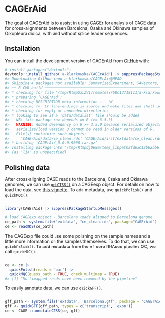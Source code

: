 
<!-- README.md is generated from README.Rmd. Please edit that file -->

# CAGErAid

<!-- badges: start -->
<!-- badges: end -->

The goal of CAGErAid is to assist in using
[CAGEr](https://rdrr.io/bioc/CAGEr/) for analysis of CAGE data for
cross-alignments between Barcelona, Osaka and Okinawa samples of
Oikopleura dioica, with and without splice leader sequences.

## Installation

You can install the development version of CAGErAid from
[GitHub](https://github.com/) with:

``` r
# install.packages("devtools")
devtools::install_github('a-klarkowska/CAGErAid') |> suppressPackageStartupMessages()
#> Downloading GitHub repo a-klarkowska/CAGErAid@HEAD
#> Skipping 4 packages not available: SummarizedExperiment, S4Vectors, rtracklayer, BiocGenerics
#> ── R CMD build ─────────────────────────────────────────────────────────────────
#> * checking for file ‘/tmp/RtmpSXiZV1/remotese768c13718111/a-klarkowska-CAGErAid-96ef118/DESCRIPTION’ ... OK
#> * preparing ‘CAGErAid’:
#> * checking DESCRIPTION meta-information ... OK
#> * checking for LF line-endings in source and make files and shell scripts
#> * checking for empty or unneeded directories
#> * looking to see if a ‘data/datalist’ file should be added
#>   NB: this package now depends on R (>= 3.5.0)
#>   WARNING: Added dependency on R >= 3.5.0 because serialized objects in
#>   serialize/load version 3 cannot be read in older versions of R.
#>   File(s) containing such objects:
#>     ‘CAGErAid/data/ce_clean.rds’ ‘CAGErAid/inst/extdata/ce_clean.rds’
#> * building ‘CAGErAid_0.0.0.9000.tar.gz’
#> Installing package into '/tmp/RtmpdjU68m/temp_libpath2fd6ac12b62bb6'
#> (as 'lib' is unspecified)
```

## Polishing data

After cross-aligning CAGE reads to the Barcelona, Osaka and Okinawa
genomes, we can use
[`getCTSS()`](https://rdrr.io/bioc/CAGEr/man/getCTSS.html) on a CAGEexp
object. For details on how to load the data, see [this
vignette](vignettes/loading.Rmd). To add metadata, use `quickPolish()`
and `quickMQC()`.

``` r

library(CAGErAid) |> suppressPackageStartupMessages()

# load CAGEexp object - Barcelona reads aligned to Barcelona genome
ce_path <- system.file("extdata", "ce_clean.rds", package="CAGErAid")
ce <- readRDS(ce_path)
```

The CAGEexp file could use some polishing on the sample names and a
little more information on the samples themselves. To do that, we can
use `quickPolish()`. To add metadata from the nf-core RNAseq pipeline
QC, we call `quickMQC()`.

``` r

ce <- ce |> 
  quickPolish(reads = 'bar') |> 
  quickMQC(guess_path = TRUE, check_multimap = TRUE)
#> [1] "Multimapped reads have been removed by the pipeline"
```

To easily annotate data, we can use `quickGFF()`.

``` r

gff_path <- system.file('extdata', 'Barcelona.gtf', package = 'CAGErAid')
gff <- quickGFF(gff_path, types = c('transcript', 'exon'))
ce <- CAGEr::annotateCTSS(ce, gff)
```
